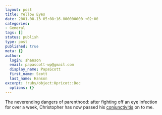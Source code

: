 ```yaml
---
layout: post
title: Yellow Eyes
date: 2001-08-13 05:08:16.000000000 +02:00
categories:
- General
tags: []
status: publish
type: post
published: true
meta: {}
author:
  login: shanson
  email: papascott-wp@gmail.com
  display_name: PapaScott
  first_name: Scott
  last_name: Hanson
excerpt: !ruby/object:Hpricot::Doc
  options: {}
---
```

<p>The neverending dangers of parenthood: after fighting off an eye infection for over a week, Christopher has now passed his  <a href="http://kidshealth.org/kid/ill_injure/sick/conjunctivitis.html">conjunctivitis</a> on to me.</p>
